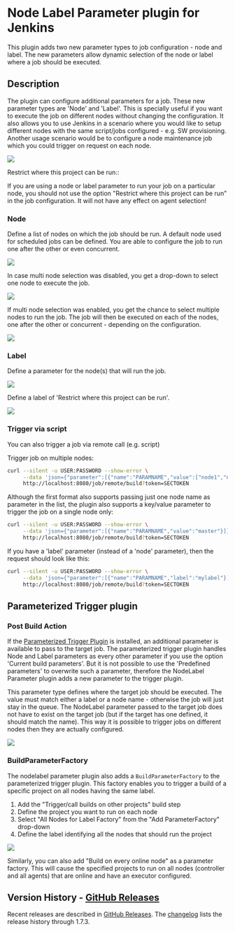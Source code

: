 # Node Label Parameter plugin for Jenkins

This plugin adds two new parameter types to job configuration - node and label.
The new parameters allow dynamic selection of the node or label where a job should be executed.

## Description

The plugin can configure additional parameters for a job.
These new parameter types are 'Node' and 'Label'.
This is specially useful if you want to execute the job on different nodes without changing the configuration.
It also allows you to use Jenkins in a scenario where you would like to setup different nodes with the same script/jobs configured - e.g. SW provisioning.
Another usage scenario would be to configure a node maintenance job which you could trigger on request on each node.

![](images/selectParameter.png)

Restrict where this project can be run::

If you are using a node or label parameter to run your job on a particular node, you should not use the option "Restrict where this project can be run" in the job configuration.
It will not have any effect on agent selection!

### Node

Define a list of nodes on which the job should be run.
A default node used for scheduled jobs can be defined.
You are able to configure the job to run one after the other or even concurrent.

![](images/config_plugin.png)

In case multi node selection was disabled, you get a drop-down to select one node to execute the job.

![](images/triggerWithNode.jpg)

If multi node selection was enabled, you get the chance to select multiple nodes to run the job.
The job will then be executed on each of the nodes, one after the other or concurrent - depending on the configuration.

![](images/multinode_selection.jpg)

### Label

Define a parameter for the node(s) that will run the job.

![](images/labelParameter.jpg)

Define a label of 'Restrict where this project can be run'.

![](images/triggerWithLabel.jpg)

### Trigger via script

You can also trigger a job via remote call (e.g. script)

Trigger job on multiple nodes:

``` bash
curl --silent -u USER:PASSWORD --show-error \
     --data 'json={"parameter":[{"name":"PARAMNAME","value":["node1","node2"]}]}&Submit=Build' \
     http://localhost:8080/job/remote/build?token=SECTOKEN
```

Although the first format also supports passing just one node name as parameter in the list, the plugin also supports a key/value parameter to trigger the job on a single node only:

``` bash
curl --silent -u USER:PASSWORD --show-error \
     --data 'json={"parameter":[{"name":"PARAMNAME","value":"master"}]}&Submit=Build' \
     http://localhost:8080/job/remote/build?token=SECTOKEN
```

If you have a 'label' parameter (instead of a 'node' parameter), then the request should look like this:

``` bash
curl --silent -u USER:PASSWORD --show-error \
     --data 'json={"parameter":[{"name":"PARAMNAME","label":"mylabel"}]}&Submit=Build' \
     http://localhost:8080/job/remote/build?token=SECTOKEN
```

## Parameterized Trigger plugin

### Post Build Action

If the [Parameterized Trigger Plugin](https://plugins.jenkins.io/parameterized-trigger/) is installed, an additional parameter is available to pass to the target job.
The parameterized trigger plugin handles Node and Label parameters as every other parameter if you use the option 'Current build parameters'.
But it is not possible to use the 'Predefined parameters' to overwrite such a parameter, therefore the NodeLabel Parameter plugin adds a new parameter to the trigger plugin.

This parameter type defines where the target job should be executed.
The value must match either a label or a node name - otherwise the job will just stay in the queue.
The NodeLabel parameter passed to the target job does not have to exist on the target job (but if the target has one defined, it should match the name).
This way it is possible to trigger jobs on different nodes then they are actually configured.

![](images/parameterized-trigger-param.jpg)

### BuildParameterFactory

The nodelabel parameter plugin also adds a `BuildParameterFactory` to the parameterized trigger plugin.
This factory enables you to trigger a build of a specific project on all nodes having the same label.

1.  Add the "Trigger/call builds on other projects" build step
2.  Define the project you want to run on each node
3.  Select "All Nodes for Label Factory" from the "Add ParameterFactory" drop-down
4.  Define the label identifying all the nodes that should run the project

![](images/screen-capture-4.jpg)

Similarly, you can also add "Build on every online node" as a parameter factory.
This will cause the specified projects to run on all nodes (controller and all agents) that are online and have an executor configured.

## Version History - [GitHub Releases](https://github.com/jenkinsci/nodelabelparameter-plugin/releases)

Recent releases are described in [GitHub Releases](https://github.com/jenkinsci/nodelabelparameter-plugin/releases).
The [changelog](CHANGELOG.md) lists the release history through 1.7.3.
